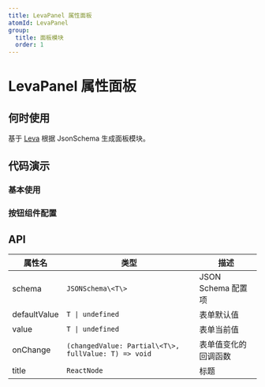 ```yaml
---
title: LevaPanel 属性面板
atomId: LevaPanel
group:
  title: 面板模块
  order: 1
---
```


# LevaPanel 属性面板

## 何时使用

基于 [Leva](https://leva.pmnd.rs/) 根据 JsonSchema 生成面板模块。

## 代码演示

### 基本使用

<code src="./demos/basic.tsx" ></code>

### 按钮组件配置

<code src="./demos/button.tsx" compact></code>

## API

| 属性名       | 类型                                                 | 描述                 |
| ------------ | ---------------------------------------------------- | -------------------- |
| schema       | `JSONSchema\<T\>`                                    | JSON Schema 配置项   |
| defaultValue | `T \| undefined`                                     | 表单默认值           |
| value        | `T \| undefined`                                     | 表单当前值           |
| onChange     | `(changedValue: Partial\<T\>, fullValue: T) => void` | 表单值变化的回调函数 |
| title        | `ReactNode`                                          | 标题                 |
